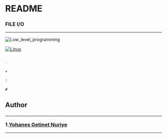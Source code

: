 
# README

### FILE I/O
------------------
![Low_level_programming](https://www.seas.upenn.edu/~cis1xx/resources/java/fileIO/io-outs.gif)

[![Linux](https://svgshare.com/i/Zhy.svg)](https://svgshare.com/i/Zhy.svg)
<p>

```diff

-

+

!

# 
```



</p>


## Author


<h3>

---------------------------------------------------------------
1.[Yohanes Getinet Nuriye](https://github.com/YohanesGetinet1)

---------------------------------------------------------------


